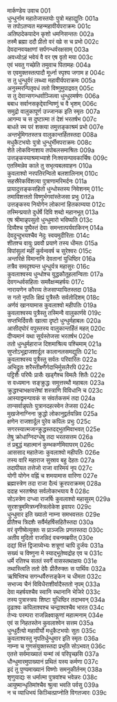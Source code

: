 मार्कण्डेय उवाच	001  
धुन्धुर्नाम महातेजास्तयोः पुत्रो महाद्युतिः	001a  
स तपोऽतप्यत महन्महावीर्यपराक्रमः	001c  
अतिष्ठदेकपादेन कृशो धमनिसन्ततः	002a  
तस्मै ब्रह्मा ददौ प्रीतो वरं वव्रे स च प्रभो	002c  
देवदानवयक्षाणां सर्पगन्धर्वरक्षसाम्	003a  
अवध्योऽहं भवेयं वै वर एष वृतो मया	003c  
एवं भवतु गच्छेति तमुवाच पितामहः	004a  
स एवमुक्तस्तत्पादौ मूर्ध्ना स्पृश्य जगाम ह	004c  
स तु धुन्धुर्वरं लब्ध्वा महावीर्यपराक्रमः	005a  
अनुस्मरन्पितृवधं ततो विष्णुमुपाद्रवत्	005c  
स तु देवान्सगन्धर्वाञ्जित्वा धुन्धुरमर्षणः	006a  
बबाध सर्वानसकृद्देवान्विष्णुं च वै भृशम्	006c  
समुद्रो वालुकापूर्ण उज्जानक इति स्मृतः	007a  
आगम्य च स दुष्टात्मा तं देशं भरतर्षभ	007c  
बाधते स्म परं शक्त्या तमुत्तङ्काश्रमं प्रभो	007e  
अन्तर्भूमिगतस्तत्र वालुकान्तर्हितस्तदा	008a  
मधुकैटभयोः पुत्रो धुन्धुर्भीमपराक्रमः	008c  
शेते लोकविनाशाय तपोबलसमाश्रितः	009a  
उत्तङ्कस्याश्रमाभ्याशे निःश्वसन्पावकार्चिषः	009c  
एतस्मिन्नेव काले तु सभृत्यबलवाहनः	010a  
कुवलाश्वो नरपतिरन्वितो बलशालिनाम्	010c  
सहस्रैरेकविंशत्या पुत्राणामरिमर्दनः	011a  
प्रायादुत्तङ्कसहितो धुन्धोस्तस्य निवेशनम्	011c  
तमाविशत्ततो विष्णुर्भगवांस्तेजसा प्रभुः	012a  
उत्तङ्कस्य नियोगेन लोकानां हितकाम्यया	012c  
तस्मिन्प्रयाते दुर्धर्षे दिवि शब्दो महानभूत्	013a  
एष श्रीमान्नृपसुतो धुन्धुमारो भविष्यति	013c  
दिव्यैश्च पुष्पैस्तं देवाः समन्तात्पर्यवाकिरन्	014a  
देवदुन्दुभयश्चैव नेदुः स्वयमुदीरिताः	014c  
शीतश्च वायुः प्रववौ प्रयाणे तस्य धीमतः	015a  
विपांसुलां महीं कुर्वन्ववर्ष च सुरेश्वरः	015c  
अन्तरिक्षे विमानानि देवतानां युधिष्ठिर	016a  
तत्रैव समदृश्यन्त धुन्धुर्यत्र महासुरः	016c  
कुवलाश्वस्य धुन्धोश्च युद्धकौतूहलान्विताः	017a  
देवगन्धर्वसहिताः समवैक्षन्महर्षयः	017c  
नारायणेन कौरव्य तेजसाप्यायितस्तदा	018a  
स गतो नृपतिः क्षिप्रं पुत्रैस्तैः सर्वतोदिशम्	018c  
अर्णवं खानयामास कुवलाश्वो महीपतिः	019a  
कुवलाश्वस्य पुत्रैस्तु तस्मिन्वै वालुकार्णवे	019c  
सप्तभिर्दिवसैः खात्वा दृष्टो धुन्धुर्महाबलः	020a  
आसीद्घोरं वपुस्तस्य वालुकान्तर्हितं महत्	020c  
दीप्यमानं यथा सूर्यस्तेजसा भरतर्षभ	020e  
ततो धुन्धुर्महाराज दिशमाश्रित्य पश्चिमाम्	021a  
सुप्तोऽभूद्राजशार्दूल कालानलसमद्युतिः	021c  
कुवलाश्वस्य पुत्रैस्तु सर्वतः परिवारितः	022a  
अभिद्रुतः शरैस्तीक्ष्णैर्गदाभिर्मुसलैरपि	022c  
पट्टिशैः परिघैः प्रासैः खड्गैश्च विमलैः शितैः	022e  
स वध्यमानः सङ्क्रुद्धः समुत्तस्थौ महाबलः	023a  
क्रुद्धश्चाभक्षयत्तेषां शस्त्राणि विविधानि च	023c  
आस्याद्वमन्पावकं स संवर्तकसमं तदा	024a  
तान्सर्वान्नृपतेः पुत्रानदहत्स्वेन तेजसा	024c  
मुखजेनाग्निना क्रुद्धो लोकानुद्वर्तयन्निव	025a  
क्षणेन राजशार्दूल पुरेव कपिलः प्रभुः	025c  
सगरस्यात्मजान्क्रुद्धस्तदद्भुतमिवाभवत्	025e  
तेषु क्रोधाग्निदग्धेषु तदा भरतसत्तम	026a  
तं प्रबुद्धं महात्मानं कुम्भकर्णमिवापरम्	026c  
आससाद महातेजाः कुवलाश्वो महीपतिः	026e  
तस्य वारि महाराज सुस्राव बहु देहतः	027a  
तदापीयत तत्तेजो राजा वारिमयं नृप	027c  
योगी योगेन वह्निं च शमयामास वारिणा	027e  
ब्रह्मास्त्रेण तदा राजा दैत्यं क्रूरपराक्रमम्	028a  
ददाह भरतश्रेष्ठ सर्वलोकाभयाय वै	028c  
सोऽस्त्रेण दग्ध्वा राजर्षिः कुवलाश्वो महासुरम्	029a  
सुरशत्रुममित्रघ्नस्त्रिलोकेश इवापरः	029c  
धुन्धुमार इति ख्यातो नाम्ना समभवत्ततः	029e  
प्रीतैश्च त्रिदशैः सर्वैर्महर्षिसहितैस्तदा	030a  
वरं वृणीष्वेत्युक्तः स प्राञ्जलिः प्रणतस्तदा	030c  
अतीव मुदितो राजन्निदं वचनमब्रवीत्	030e  
दद्यां वित्तं द्विजाग्र्येभ्यः शत्रूणां चापि दुर्जयः	031a  
सख्यं च विष्णुना मे स्याद्भूतेष्वद्रोह एव च	031c  
धर्मे रतिश्च सततं स्वर्गे वासस्तथाक्षयः	031e  
तथास्त्विति ततो देवैः प्रीतैरुक्तः स पार्थिवः	032a  
ऋषिभिश्च सगन्धर्वैरुत्तङ्केन च धीमता	032c  
सभाज्य चैनं विविधैराशीर्वादैस्ततो नृपम्	033a  
देवा महर्षयश्चैव स्वानि स्थानानि भेजिरे	033c  
तस्य पुत्रास्त्रयः शिष्टा युधिष्ठिर तदाभवन्	034a  
दृढाश्वः कपिलाश्वश्च चन्द्राश्वश्चैव भारत	034c  
तेभ्यः परम्परा राजन्निक्ष्वाकूणां महात्मनाम्	034e  
एवं स निहतस्तेन कुवलाश्वेन सत्तम	035a  
धुन्धुर्दैत्यो महावीर्यो मधुकैटभयोः सुतः	035c  
कुवलाश्वस्तु नृपतिर्धुन्धुमार इति स्मृतः	036a  
नाम्ना च गुणसंयुक्तस्तदा प्रभृति सोऽभवत्	036c  
एतत्ते सर्वमाख्यातं यन्मां त्वं परिपृच्छसि	037a  
धौन्धुमारमुपाख्यानं प्रथितं यस्य कर्मणा	037c  
इदं तु पुण्यमाख्यानं विष्णोः समनुकीर्तनम्	038a  
शृणुयाद्यः स धर्मात्मा पुत्रवांश्च भवेन्नरः	038c  
आयुष्मान्धृतिमांश्चैव श्रुत्वा भवति पर्वसु	039a  
न च व्याधिभयं किञ्चित्प्राप्नोति विगतज्वरः	039c  
